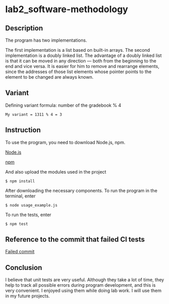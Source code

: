 # lab2_software-methodology

## Description
The program has two implementations. 

The first implementation is a list based on built-in arrays. The second implementation is a doubly linked list. The advantage of a doubly linked list is that it can be moved in any direction — both from the beginning to the end and vice versa. It is easier for him to remove and rearrange elements, since the addresses of those list elements whose pointer points to the element to be changed are always known.

## Variant
Defining variant formula: number of the gradebook % 4
```
My variant = 1311 % 4 = 3
```

## Instruction
To use the program, you need to download Node.js, npm. 

[Node.js](https://nodejs.org/en/download/)

[npm](https://www.npmjs.com/package/download)


And also upload the modules used in the project
```
$ npm install 
```

After downloading the necessary components. To run the program in the terminal, enter 
```
$ node usage_example.js
```

To run the tests, enter
```
$ npm test
```

## Reference to the commit that failed CI tests
[Failed commit](https://github.com/yarikkot04/lab2_software-methodology/commit/b73c51be06d7a659d9ab4cb9e748d64618ea72ed)

## Conclusion

I believe that unit tests are  very useful. Although they take a lot of time, they help to track all possible errors during program development, and this is very convenient. I enjoyed using them while doing lab work. I will use them in my future projects. 